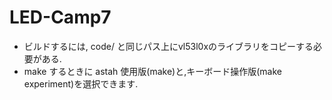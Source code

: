 # LED-Camp7
- ビルドするには, code/ と同じパス上にvl53l0xのライブラリをコピーする必要がある.
- make するときに astah 使用版(make)と,キーボード操作版(make experiment)を選択できます.


